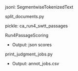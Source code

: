





jsonl: SegmentwiseTokenizedText

split_documents.py 

pickle: ca_run4_swtt_passages


Run4PassageScoring
* Output: json scores


print_judgment_jobs.py

* Output: annot_jobs.csv
